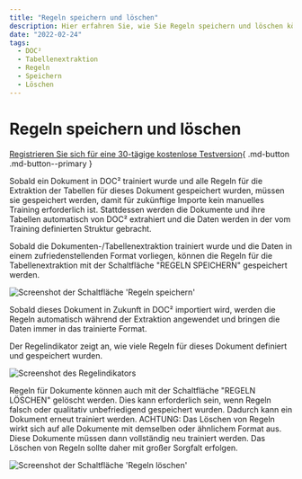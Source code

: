 ```yaml
---
title: "Regeln speichern und löschen"
description: Hier erfahren Sie, wie Sie Regeln speichern und löschen können. Lesen Sie diese wichtige Dokumentation, bevor Sie Regeln löschen.
date: "2022-02-24"
tags:
  - DOC²
  - Tabellenextraktion
  - Regeln
  - Speichern
  - Löschen
---
```


# Regeln speichern und löschen

[Registrieren Sie sich für eine 30-tägige kostenlose Testversion](https://app.polydocs.io){ .md-button .md-button--primary }

Sobald ein Dokument in DOC² trainiert wurde und alle Regeln für die Extraktion der Tabellen für dieses Dokument gespeichert wurden, müssen sie gespeichert werden, damit für zukünftige Importe kein manuelles Training erforderlich ist. Stattdessen werden die Dokumente und ihre Tabellen automatisch von DOC² extrahiert und die Daten werden in der vom Training definierten Struktur gebracht.

Sobald die Dokumenten-/Tabellenextraktion trainiert wurde und die Daten in einem zufriedenstellenden Format vorliegen, können die Regeln für die Tabellenextraktion mit der Schaltfläche "REGELN SPEICHERN" gespeichert werden.

![](/_images/doc2/image-33-1024x763.png "Screenshot der Schaltfläche 'Regeln speichern'")

Sobald dieses Dokument in Zukunft in DOC² importiert wird, werden die Regeln automatisch während der Extraktion angewendet und bringen die Daten immer in das trainierte Format.

Der Regelindikator zeigt an, wie viele Regeln für dieses Dokument definiert und gespeichert wurden.

![](/_images/doc2/image-34.png "Screenshot des Regelindikators")

Regeln für Dokumente können auch mit der Schaltfläche "REGELN LÖSCHEN" gelöscht werden. Dies kann erforderlich sein, wenn Regeln falsch oder qualitativ unbefriedigend gespeichert wurden. Dadurch kann ein Dokument erneut trainiert werden. ACHTUNG: Das Löschen von Regeln wirkt sich auf alle Dokumente mit demselben oder ähnlichem Format aus. Diese Dokumente müssen dann vollständig neu trainiert werden. Das Löschen von Regeln sollte daher mit großer Sorgfalt erfolgen.

![](/_images/doc2/image-35-1024x692.png "Screenshot der Schaltfläche 'Regeln löschen'")